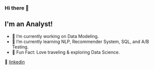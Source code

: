 ### Hi there 👋

## I'm an Analyst!

- 🔭  I’m currently working on Data Modeling.
- 🌱  I’m currently learning NLP, Recommender System, SQL, and A/B Testing.
- 💜  Fun Fact: Love traveling & exploring Data Science.

👔 [linkedin][linkedin]

[linkedin]: https://www.linkedin.com/in/xinyue-liu-237641169/
